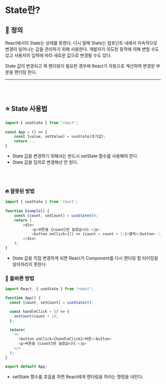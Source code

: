 # State란?

## 📃 정의
React에서의 State는 상태를 뜻한다. 다시 말해 State는 컴포넌트 내에서 지속적으로 변경이 일어나는 값을 관리하기 위해 사용한다.
개발자가 의도한 동작에 의해 변할 수도 있고 사용자의 입력에 따라 새로운 값으로 변경될 수도 있다.

State 값이 변경되고 재 랜더링이 필요한 경우에 React가 자동으로 계산하여 변경된 부분을 랜더링 한다.

<hr>
<br><br>

## ⭐ State 사용법
```JavaScript
import { useState } from "react";
 
const App = () => {
    const [value, setValue] = useState(초기값);
    return ...
}
```
- State 값을 변경하기 위해서는 반드시 setState 함수를 사용해야 한다.
- State 값을 임의로 변경해선 안 된다.

<br><br>

### 🔥 잘못된 방법
```JavaScript
import { useState } from 'react';
 
function Example() {
    const [count, setCount] = useState(0);
    return (
        <div>
            <p>버튼을 {count}번 눌렀습니다.</p>
            <button onClick={() => {count = count + 1;}>클릭</button> // 이렇게 하면 안 된다.
        </div>
    );
}
```
- State 값을 직접 변경하게 되면 React가 Component를 다시 랜더링 할 타이밍을 알아차리지 못한다.

### 🌼 올바른 방법
```JavaScript
import React, { useState } from "react";

function App() {
  const [count, setCount] = useState(0);

  const handleClick = () => {
    setCount(count + 1);
  };

  return(
    <>
      <button onClick={handleClick}>버튼</button>
      <p>버튼을 {count}번 눌렀습니다.</p>
    </>
  );
}

export default App;

```
- setState 함수를 호출을 하면 React에게 랜더링을 하라는 명령을 내린다. 
